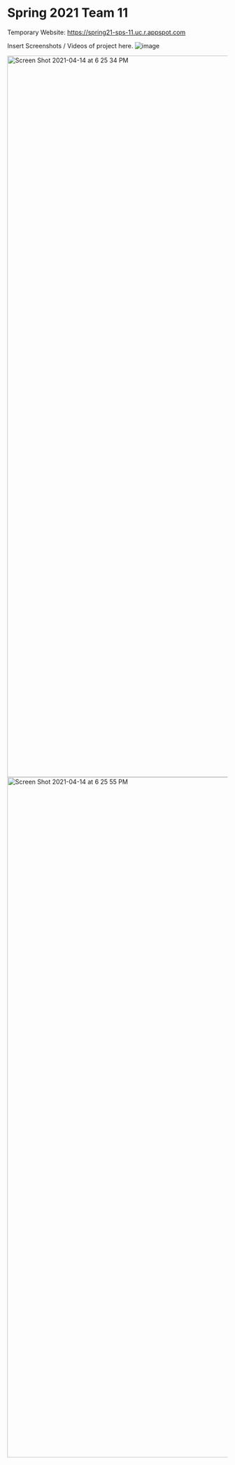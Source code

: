 # Spring 2021 Team 11

Temporary Website: https://spring21-sps-11.uc.r.appspot.com

Insert Screenshots / Videos of project here.
![image](https://user-images.githubusercontent.com/20563330/114816150-8f943c80-9d85-11eb-89bf-aa0830e52f1f.png)
<!-- <img width="1594" alt="Screen Shot 2021-04-14 at 6 25 17 PM" src="https://user-images.githubusercontent.com/2661665/114800620-e599bd80-9d4e-11eb-90f5-ac582ec9a607.png"> -->
<img width="1650" alt="Screen Shot 2021-04-14 at 6 25 34 PM" src="https://user-images.githubusercontent.com/2661665/114800624-e6caea80-9d4e-11eb-855d-d5f8df14ded1.png">
<img width="1556" alt="Screen Shot 2021-04-14 at 6 25 55 PM" src="https://user-images.githubusercontent.com/2661665/114800629-e92d4480-9d4e-11eb-9cc4-b4f9dbae2ae6.png">

